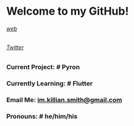 # Welcome to my GitHub!

###### [web](https://killiansmith.codes/)
###### [Twitter](https://twitter.com/KillianBoi)

### Current Project: # Pyron

### Currently Learning: # Flutter

### Email Me: [im.killian.smith@gmail.com](mailto:im.killian.smith@gmail.com)

### Pronouns: # he/him/his